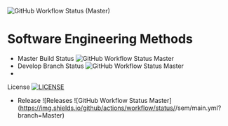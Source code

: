 ![GitHub Workflow Status (Master)](https://img.shields.io/github/actions/workflow/status/ghost1100/sem/main.yml?branch=Master)

# Software Engineering Methods

* Master Build
  Status ![GitHub Workflow Status Master](https://img.shields.io/github/actions/workflow/status/ghost1100/sem/main.yml?branch=Master)
* Develop Branch
  Status ![GitHub Workflow Status Master](https://img.shields.io/github/actions/workflow/status/ghost1100/sem/main.yml?branch=Master)
*
License [![LICENSE](https://img.shields.io/github/license/ghost1100/sem.svg?style=flat-square)](https://github.com/ghost1100/sem/blob/master/LICENSE)
* Release ![Releases
  ![GitHub Workflow Status Master](https://img.shields.io/github/actions/workflow/status/<repository owner>/sem/main.yml?branch=Master)